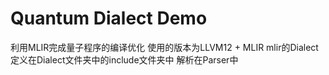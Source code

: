# Quantum Dialect Demo
利用MLIR完成量子程序的编译优化
使用的版本为LLVM12 + MLIR
mlir的Dialect定义在Dialect文件夹中的include文件夹中
解析在Parser中